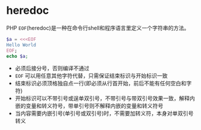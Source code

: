# heredoc

PHP `EOF`(heredoc)是一种在命令行shell和程序语言里定义一个字符串的方法。

```PHP
$a = <<<EOF
Hello World
EOF;
echo $a;
```

- 必须后接分号，否则编译不通过
- `EOF` 可以用任意其他字符代替，只需保证结束标识与开始标识一致
- 结束标识必须顶格独自点一行(即必须从行首开始，前后不能有任何空白和字符)
- 开始标识可以不带引号或逞单双引号，不带引号与带双引号效果一致，解释内嵌的变量和转义符号，带单引号则不解释内嵌的变量和转义符号
- 当内容需要内嵌引号(单引号或双引号)时，不需要加转义符，本身对单双引号转义
